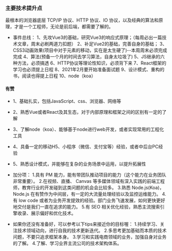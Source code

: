 ### 主要技术提升点

最根本的浏览器底层 TCP/IP 协议、HTTP 协议、IO 协议，以及经典的算法和原理，才是一个工程师，无论是前后端，都需要了解的。

- 事件总线：
1、先攻Vue3的基础，研究Vue3的响应式原理；（每周必出一篇技术文章，周末必刷两道力扣题）
2、补足Vue2的基础，完善自身的基础；
3、CSS3动画效果(项目中对于元素的移动，实在是太生硬了)--本周周末必须完成  完成
4、算法(预备一个月的时间去学习算法，自身太垃圾了)
5、JS继承的六种方法，必须搞透
6、HTTP协议等理论性知识，必须背下来
7、React框架的学习也必须提上日程
8、2021年2月要开始准备面试题
9、设计模式、重构的书，阅读也得提上日程
10、node（koa）

#### 有赞
- 1、基础扎实，包括JavaScript、css、浏览器、网络等
- 2、熟悉Vue或者React及其生态，对于内部原理和框架之间的区别有一定的了解
- 3、了解node（koa）、能够基于node进行web开发，或者实现常用的工程化工具
- 4、具备一定的移动H5、小程序（微信、支付宝等）经验，或者中后台PC经验
- 5、熟悉设计模式，并能够在复杂的业务场景中运用，以提升拓展性

- 加分项：
    1.具有 PM 能力，能有带团队推动项目的能力（这个能力在业务团队非常重要）。
    2.在视频、直播、 Canvas 等多媒体领域有深入实践的前端工程师，教育行业的开发碰到这类问题的机会会比较多。
    3.熟悉 Node.js(Koa)，Node.js 在有赞作为中间层，有一定的大流量处理经验以及监控运维能力。
    4.有 low code 或者为业务开发提效的经验。部门业务飞速发展，如何更快更好地交付是我们一直在追求的能力。
    5.有 SEO 相关优化经验，熟悉主流搜索引擎收录、展示偏好和优化技术。

- 如果你还没有准备好，可以参考以下tips来接近你的目标喔：
    1.持续学习、关注技术领域动向，进行自我的技术更新迭代。
    2.多思考更加基础而本质的技术问题，不要只追求框架本身。
    3.学习和实践电商领域的业务，加强自身对业务的了解。
    4.了解、学习业界主流公司的技术架构体系。
